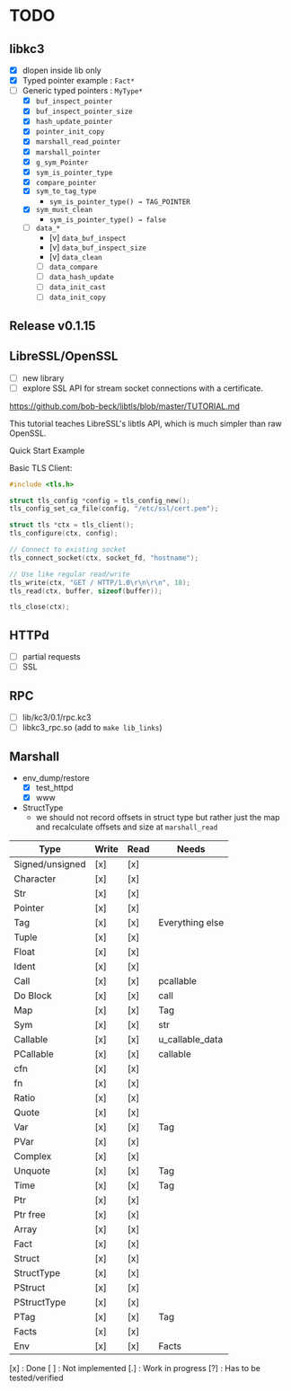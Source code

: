 # TODO

## libkc3

 - [x] dlopen inside lib only
 - [x] Typed pointer example : `Fact*`
 - [ ] Generic typed pointers : `MyType*`
   - [x] `buf_inspect_pointer`
   - [x] `buf_inspect_pointer_size`
   - [x] `hash_update_pointer`
   - [x] `pointer_init_copy`
   - [x] `marshall_read_pointer`
   - [x] `marshall_pointer`
   - [x] `g_sym_Pointer`
   - [x] `sym_is_pointer_type`
   - [x] `compare_pointer`
   - [x] `sym_to_tag_type`
     - `sym_is_pointer_type() → TAG_POINTER`
   - [x] `sym_must_clean`
     - `sym_is_pointer_type() → false`
   - [ ] `data_*`
     - [v] `data_buf_inspect`
     - [v] `data_buf_inspect_size`
     - [v] `data_clean`
     - [ ] `data_compare`
     - [ ] `data_hash_update`
     - [ ] `data_init_cast`
     - [ ] `data_init_copy`

## Release v0.1.15

## LibreSSL/OpenSSL
 - [ ] new library
 - [ ] explore SSL API for stream socket connections with a certificate.

<https://github.com/bob-beck/libtls/blob/master/TUTORIAL.md>

This tutorial teaches LibreSSL's libtls API, which is much simpler than
raw OpenSSL.

Quick Start Example

Basic TLS Client:
```c
#include <tls.h>

struct tls_config *config = tls_config_new();
tls_config_set_ca_file(config, "/etc/ssl/cert.pem");

struct tls *ctx = tls_client();
tls_configure(ctx, config);

// Connect to existing socket
tls_connect_socket(ctx, socket_fd, "hostname");

// Use like regular read/write
tls_write(ctx, "GET / HTTP/1.0\r\n\r\n", 18);
tls_read(ctx, buffer, sizeof(buffer));

tls_close(ctx);
```

## HTTPd
 - [ ] partial requests
 - [ ] SSL

## RPC
 - [ ] lib/kc3/0.1/rpc.kc3
 - [ ] libkc3_rpc.so (add to `make lib_links`)

## Marshall

 - env_dump/restore
   - [x] test_httpd
   - [x] www
 - StructType
   - we should not record offsets in struct type but rather just
     the map and recalculate offsets and size at `marshall_read`

|       Type      | Write  |  Read  |      Needs      |
| --------------- | ------ | ------ | --------------- |
| Signed/unsigned |  [x]   |  [x]   |
| Character       |  [x]   |  [x]   |
| Str             |  [x]   |  [x]   |
| Pointer         |  [x]   |  [x]   |
| Tag             |  [x]   |  [x]   | Everything else |
| Tuple           |  [x]   |  [x]   |
| Float           |  [x]   |  [x]   |
| Ident           |  [x]   |  [x]   |
| Call            |  [x]   |  [x]   | pcallable       |
| Do Block        |  [x]   |  [x]   | call            |
| Map             |  [x]   |  [x]   | Tag             |
| Sym             |  [x]   |  [x]   | str
| Callable        |  [x]   |  [x]   | u_callable_data |
| PCallable       |  [x]   |  [x]   | callable        |
| cfn             |  [x]   |  [x]   |
| fn              |  [x]   |  [x]   |
| Ratio           |  [x]   |  [x]   |
| Quote           |  [x]   |  [x]   |
| Var             |  [x]   |  [x]   | Tag             |
| PVar            |  [x]   |  [x]   |
| Complex         |  [x]   |  [x]   |
| Unquote         |  [x]   |  [x]   | Tag             |
| Time            |  [x]   |  [x]   | Tag             |
| Ptr             |  [x]   |  [x]   |
| Ptr free        |  [x]   |  [x]   |
| Array           |  [x]   |  [x]   |
| Fact            |  [x]   |  [x]   |
| Struct          |  [x]   |  [x]   |
| StructType      |  [x]   |  [x]   |
| PStruct         |  [x]   |  [x]   |
| PStructType     |  [x]   |  [x]   |
| PTag            |  [x]   |  [x]   | Tag             |
| Facts           |  [x]   |  [x]   |
| Env             |  [x]   |  [x]   | Facts           |

[x] : Done
[ ] : Not implemented
[.] : Work in progress
[?] : Has to be tested/verified


